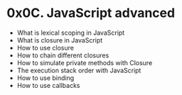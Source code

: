 # 0x0C. JavaScript advanced

-   What is lexical scoping in JavaScript
-   What is closure in JavaScript
-   How to use closure
-   How to chain different closures
-   How to simulate private methods with Closure
-   The execution stack order with JavaScript
-   How to use binding
-   How to use callbacks
